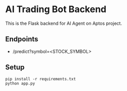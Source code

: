 # AI Trading Bot Backend

This is the Flask backend for AI Agent on Aptos project.

## Endpoints

- /predict?symbol=<STOCK_SYMBOL>

## Setup

```
pip install -r requirements.txt
python app.py
```